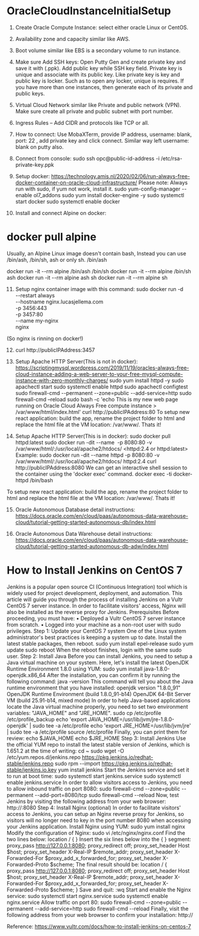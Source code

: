 # OracleCloudInstanceInitialSetup

1.	Create Oracle Compute Instance: select either oracle Linux or CentOS.
2.	Availability zone and capacity similar like AWS.
3.	Boot volume similar like EBS is a secondary volume to run instance.
4.	Make sure Add SSH keys: Open Putty Gen and create private key and save it with (.ppk). Add public key while SSH key field. Private key is unique and associate with its public key. Like private key is key and public key is locker. Such as to open any locker, unique is requires. If you have more than one instances, then generate each of its private and public keys.
5.	Virtual Cloud Network similar like Private and public network (VPN). Make sure create all private and public subnet with port number. 
6.	Ingress Rules – Add CIDR and protocols like TCP or all.
7.	How to connect: Use MobaXTerm, provide IP address, username: blank, port: 22 , add private key and click connect. Similar way left username: blank on putty also.
8.	Connect from console: sudo ssh opc@public-id-address -i /etc/rsa-private-key.ppk
9.	Setup docker: https://technology.amis.nl/2020/02/06/run-always-free-docker-container-on-oracle-cloud-infrastructure/
Please note: Always run with sudo, if yum not work, install it.
sudo yum-config-manager --enable ol7_addons
sudo yum install docker-engine -y
sudo systemctl start docker
sudo systemctl enable docker

10. Install and connect Alpine on docker:
# docker pull alpine
Usually, an Alpine Linux image doesn't contain bash, Instead you can use /bin/ash, /bin/sh, ash or only sh.
/bin/ash

docker run -it --rm alpine /bin/ash
/bin/sh
docker run -it --rm alpine /bin/sh
ash
docker run -it --rm alpine ash
sh
docker run -it --rm alpine sh

11. Setup nginx container image with this command:
sudo docker run -d \
--restart always \
--hostname nginx.lucasjellema.com \
-p 3456:443 \
-p 3457:80 \
--name my-nginx \
nginx 

(So nginx is rinning on docker!)

12.	curl http://publicIPAddress:3457

13.	Setup Apache HTTP Server(This is not in docker): https://scriptingmysql.wordpress.com/2019/11/19/oracles-always-free-cloud-instance-adding-a-web-server-to-your-free-mysql-compute-instance-with-zero-monthly-charges/
sudo yum install httpd -y
sudo apachectl start
sudo systemctl enable httpd
sudo apachectl configtest
sudo firewall-cmd --permanent --zone=public --add-service=http
sudo firewall-cmd –reload
sudo bash -c 'echo This is my new web page running on Oracle Cloud Always Free compute instance > /var/www/html/index.html'
curl http://publicIPAddress:80
To setup new react application: build the app, rename the project folder to html and replace the html file at the VM location: /var/www/. Thats it!

14. Setup Apache HTTP Server(This is in docker):
sudo docker pull httpd:latest
sudo docker run -dit --name <image name: httpd> -p 8080:80 -v /var/www/html/:/usr/local/apache2/htdocs/ <httpd:2.4 or httpd:latest>
Example: sudo docker run -dit --name httpd -p 8080:80 -v /var/www/html/:/usr/local/apache2/htdocs/ httpd:2.4
curl http://publicIPAddress:8080
We can get an interactive shell session to the container using the 'docker exec' command.
docker exec -ti docker-httpd /bin/bash

To setup new react application: build the app, rename the project folder to html and replace the html file at the VM location: /var/www/. Thats it!

15. Oracle Autonomous Database detail instructions:
https://docs.oracle.com/en/cloud/paas/autonomous-data-warehouse-cloud/tutorial-getting-started-autonomous-db/index.html

16. Oracle Autonomous Data Warehouse detail instructions:
https://docs.oracle.com/en/cloud/paas/autonomous-data-warehouse-cloud/tutorial-getting-started-autonomous-db-adw/index.html


# How to Install Jenkins on CentOS 7

Jenkins is a popular open source CI (Continuous Integration) tool which is widely used for project development, deployment, and automation.
This article will guide you through the process of installing Jenkins on a Vultr CentOS 7 server instance. In order to facilitate visitors' access, Nginx will also be installed as the reverse proxy for Jenkins.
Prerequisites
Before proceeding, you must have:
•	Deployed a Vultr CentOS 7 server instance from scratch.
•	Logged into your machine as a non-root user with sudo privileges.
Step 1: Update your CentOS 7 system
One of the Linux system administrator's best practices is keeping a system up to date. Install the latest stable packages, then reboot.
sudo yum install epel-release
sudo yum update
sudo reboot
When the reboot finishes, login with the same sudo user.
Step 2: Install Java
Before you can install Jenkins, you need to setup a Java virtual machine on your system. Here, let's install the latest OpenJDK Runtime Environment 1.8.0 using YUM:
sudo yum install java-1.8.0-openjdk.x86_64
After the installation, you can confirm it by running the following command:
java -version
This command will tell you about the Java runtime environment that you have installed:
openjdk version "1.8.0_91"
OpenJDK Runtime Environment (build 1.8.0_91-b14)
OpenJDK 64-Bit Server VM (build 25.91-b14, mixed mode)
In order to help Java-based applications locate the Java virtual machine properly, you need to set two environment variables: "JAVA_HOME" and "JRE_HOME".
sudo cp /etc/profile /etc/profile_backup
echo 'export JAVA_HOME=/usr/lib/jvm/jre-1.8.0-openjdk' | sudo tee -a /etc/profile
echo 'export JRE_HOME=/usr/lib/jvm/jre' | sudo tee -a /etc/profile
source /etc/profile
Finally, you can print them for review:
echo $JAVA_HOME
echo $JRE_HOME
Step 3: Install Jenkins
Use the official YUM repo to install the latest stable version of Jenkins, which is 1.651.2 at the time of writing:
cd ~ 
sudo wget -O /etc/yum.repos.d/jenkins.repo https://pkg.jenkins.io/redhat-stable/jenkins.repo
sudo rpm --import https://pkg.jenkins.io/redhat-stable/jenkins.io.key
yum install jenkins
Start the Jenkins service and set it to run at boot time:
sudo systemctl start jenkins.service
sudo systemctl enable jenkins.service
In order to allow visitors access to Jenkins, you need to allow inbound traffic on port 8080:
sudo firewall-cmd --zone=public --permanent --add-port=8080/tcp
sudo firewall-cmd --reload
Now, test Jenkins by visiting the following address from your web browser:
http://<your-Vultr-server-IP>:8080
Step 4: Install Nginx (optional)
In order to facilitate visitors' access to Jenkins, you can setup an Nginx reverse proxy for Jenkins, so visitors will no longer need to key in the port number 8080 when accessing your Jenkins application.
Install Nginx using YUM:
sudo yum install nginx
Modify the configuration of Nginx:
sudo vi /etc/nginx/nginx.conf
Find the two lines below:
location / {
}
Insert the six lines below into the { } segment:
proxy_pass http://127.0.0.1:8080;
proxy_redirect off;
proxy_set_header Host $host;
proxy_set_header X-Real-IP $remote_addr;
proxy_set_header X-Forwarded-For $proxy_add_x_forwarded_for;
proxy_set_header X-Forwarded-Proto $scheme;
The final result should be:
location / {
    proxy_pass http://127.0.0.1:8080;
    proxy_redirect off;
    proxy_set_header Host $host;
    proxy_set_header X-Real-IP $remote_addr;
    proxy_set_header X-Forwarded-For $proxy_add_x_forwarded_for;
    proxy_set_header X-Forwarded-Proto $scheme;
}
Save and quit:
:wq
Start and enable the Nginx service:
sudo systemctl start nginx.service
sudo systemctl enable nginx.service
Allow traffic on port 80:
sudo firewall-cmd --zone=public --permanent --add-service=http
sudo firewall-cmd --reload
Finally, visit the following address from your web browser to confirm your installation:
http://<your-Vultr-server-IP>


Reference: https://www.vultr.com/docs/how-to-install-jenkins-on-centos-7



